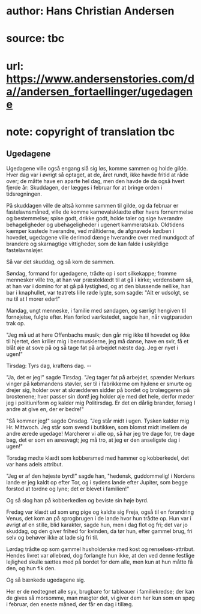 # author: Hans Christian Andersen
# source: tbc
# url: https://www.andersenstories.com/da//andersen_fortaellinger/ugedagene
# note: copyright of translation tbc

## Ugedagene 

Ugedagene ville også engang slå sig løs, komme sammen og holde gilde.
Hver dag var i øvrigt så optaget, at de, året rundt, ikke havde fritid
at råde over; de måtte have en aparte hel dag, men den havde de da også
hvert fjerde år: Skuddagen, der lægges i februar for at bringe orden i
tidsregningen.

På skuddagen ville de altså komme sammen til gilde, og da februar er
fastelavnsmåned, ville de komme karnevalsklædte efter hvers fornemmelse
og bestemmelse; spise godt, drikke godt, holde taler og sige hverandre
behageligheder og ubehageligheder i ugenert kammeratskab. Oldtidens
kæmper kastede hverandre, ved måltiderne, de afgnavede kødben i hovedet,
ugedagene ville derimod dænge hverandre over med mundgodt af brandere og
skarnagtige vittigheder, som de kan falde i uskyldige fastelavnsløjer.

Så var det skuddag, og så kom de sammen.

Søndag, formand for ugedagene, trådte op i sort silkekappe; fromme
mennesker ville tro, at han var præsteklædt til at gå i kirke;
verdensbørn så, at han var i domino for at gå på lystighed, og at den
blussende nellike, han bar i knaphullet, var teatrets lille røde lygte,
som sagde: "Alt er udsolgt, se nu til at I morer eder!"

Mandag, ungt menneske, i familie med søndagen, og særligt hengiven til
fornøjelse, fulgte efter. Han forlod værkstedet, sagde han, når
vagtparaden trak op.

"Jeg må ud at høre Offenbachs musik; den går mig ikke til hovedet og
ikke til hjertet, den kriller mig i benmusklerne, jeg må danse, have en
svir, få et blåt øje at sove på og så tage fat på arbejdet næste dag.
Jeg er nyet i ugen!"

Tirsdag: Tyrs dag, kraftens dag. --

"Ja, det er jeg!" sagde Tirsdag. "Jeg tager fat på arbejdet, spænder
Merkurs vinger på købmandens støvler, ser til i fabrikkerne om hjulene
er smurte og drejer sig, holder over at skrædderen sidder på bordet og
brolæggeren på brostenene; hver passer sin dont! jeg holder øje med det
hele, derfor møder jeg i politiuniform og kalder mig Politirsdag. Er det
en dårlig brander, forsøg I andre at give en, der er bedre!"

"Så kommer jeg!" sagde Onsdag. "Jeg står midt i ugen. Tysken kalder
mig Hr. Mittwoch. Jeg står som svend i butikken, som blomst midt imellem
de andre ærede ugedage! Marcherer vi alle op, så har jeg tre dage for,
tre dage bag, det er som en æresvagt; jeg må tro, at jeg er den
anseligste dag i ugen!"

Torsdag mødte klædt som kobbersmed med hammer og kobberkedel, det var
hans adels attribut.

"Jeg er af den højeste byrd!" sagde han, "hedensk, guddommelig! i
Nordens lande er jeg kaldt op efter Tor, og i sydens lande efter
Jupiter, som begge forstod at tordne og lyne; det er blevet i
familien!"

Og så slog han på kobberkedlen og beviste sin høje byrd.

Fredag var klædt ud som ung pige og kaldte sig Freja, også til en
forandring Venus, det kom an på sprogbrugen i de lande hvor hun trådte
op. Hun var i øvrigt af en stille, blid karakter, sagde hun, men i dag
flot og fri; det var jo skuddag, og den giver frihed for kvinden, da tør
hun, efter gammel brug, fri selv og behøver ikke at lade sig fri til.

Lørdag trådte op som gammel husholderske med kost og renselses-attribut.
Hendes livret var øllebrød, dog forlangte hun ikke, at den ved denne
festlige lejlighed skulle sættes med på bordet for dem alle, men kun at
hun måtte få den, og hun fik den.

Og så bænkede ugedagene sig.

Her er de nedtegnet alle syv, brugbare for tableauer i familiekredse;
der kan de gives så morsomme, man mægter det, vi giver dem her kun som
en spøg i februar, den eneste måned, der får en dag i tillæg.
